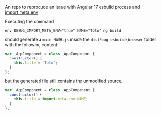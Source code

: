 An repo to reproduce an issue with Angular 17 esbuild process and [import.meta.env](https://github.com/runtime-env/import-meta-env)

Executing the command
```
env DEBUG_IMPORT_META_ENV="true" NAME="Toto" ng build
```

should generate a `main-HASH.js` inside the `dist\bug-esbuild\browser` folder with the following content:
```js
var _AppComponent = class _AppComponent {
  constructor() {
    this.title = 'Toto';
  }
};
```

but the generated file still contains the unmodified source.
```js
var _AppComponent = class _AppComponent {
  constructor() {
    this.title = import.meta.env.NAME;
  }
};
```
